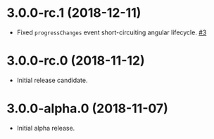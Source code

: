 # 3.0.0-rc.1 (2018-12-11)

- Fixed `progressChanges` event short-circuiting angular lifecycle. [#3](https://github.com/blackbaud/skyux-progress-indicator/pull/3)

# 3.0.0-rc.0 (2018-11-12)

- Initial release candidate.

# 3.0.0-alpha.0 (2018-11-07)

- Initial alpha release.
